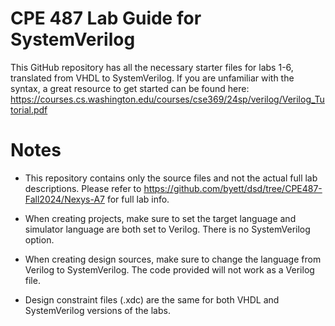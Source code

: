 # CPE 487 Lab Guide for SystemVerilog

This GitHub repository has all the necessary starter files for labs 1-6, translated from VHDL to SystemVerilog. If you are unfamiliar with the syntax, a great resource to get started can be found here: https://courses.cs.washington.edu/courses/cse369/24sp/verilog/Verilog_Tutorial.pdf

# Notes

- This repository contains only the source files and not the actual full lab descriptions. Please refer to https://github.com/byett/dsd/tree/CPE487-Fall2024/Nexys-A7 for full lab info.

- When creating projects, make sure to set the target language and simulator language are both set to Verilog. There is no SystemVerilog option.

- When creating design sources, make sure to change the language from Verilog to SystemVerilog. The code provided will not work as a Verilog file.

- Design constraint files (.xdc) are the same for both VHDL and SystemVerilog versions of the labs.
